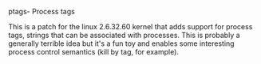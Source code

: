 ptags- Process tags

This is a patch for the linux 2.6.32.60 kernel that adds support for
process tags, strings that can be associated with processes. This is
probably a generally terrible idea but it's a fun toy and enables some
interesting process control semantics (kill by tag, for example).


